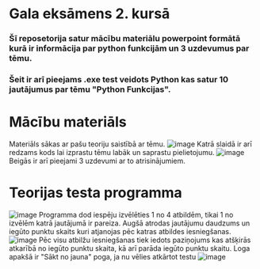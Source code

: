# Gala eksāmens 2. kursā
### Šī reposetorija satur mācību materiālu powerpoint formātā kurā ir informācija par python funkcijām un 3 uzdevumus par tēmu.
### Šeit ir arī pieejams .exe test veidots Python kas satur 10 jautājumus par tēmu "Python Funkcijas".
# Mācību materiāls
Materiāls sākas ar pašu teoriju saistībā ar tēmu. 
![image](https://github.com/user-attachments/assets/e78bfce5-faa0-41d2-9faf-47163af888e0)
Katrā slaidā ir arī redzams kods lai izprastu tēmu labāk un saprastu pielietojumu.
![image](https://github.com/user-attachments/assets/b6e8df4d-9983-4654-a12b-3e70163ea9ec)
Beigās ir arī pieejami 3 uzdevumi ar to atrisinājumiem.
# Teorijas testa programma 
![image](https://github.com/user-attachments/assets/1a2d8160-d983-4dba-b682-f79ae909c340)
Programma dod iespēju izvēlēties 1 no 4 atbildēm, tikai 1 no izvēlēm katrā jautājumā ir pareiza.
Augšā atrodas jautājumu daudzums un iegūto punktu skaits kuri atjanojas pēc katras atbildes iesniegšanas.
![image](https://github.com/user-attachments/assets/cd146726-a12c-432d-b6b8-b66494fc34b8)
Pēc visu atbilžu iesniegšanas tiek iedots paziņojums kas atšķirās atkarībā no iegūto punktu skaita, kā arī parāda iegūto punktu skaitu.
Loga apakšā ir "Sākt no jauna" poga, ja nu vēlies atkārtot testu 
![image](https://github.com/user-attachments/assets/8069a55b-2047-4283-996b-69babc5a67c7)


